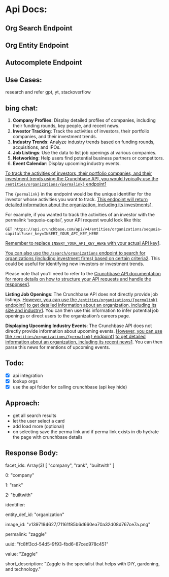 
# Api Docs:
## Org Search Endpoint
## Org Entity Endpoint
## Autocomplete Endpoint

## Use Cases:
research and refer gpt, yt, stackoverflow
## bing chat:
1. **Company Profiles**: Display detailed profiles of companies, including their funding rounds, key people, and recent news.
2. **Investor Tracking**: Track the activities of investors, their portfolio companies, and their investment trends.
3. **Industry Trends**: Analyze industry trends based on funding rounds, acquisitions, and IPOs.
4. **Job Listings**: Use the data to list job openings at various companies.
5. **Networking**: Help users find potential business partners or competitors.
6. **Event Calendar**: Display upcoming industry events.



[To track the activities of investors, their portfolio companies, and their investment trends using the Crunchbase API, you would typically use the `/entities/organizations/{permalink}` endpoint](https://data.crunchbase.com/docs/using-the-api)[1](https://data.crunchbase.com/docs/using-the-api)

The `{permalink}` in the endpoint would be the unique identifier for the investor whose activities you want to track. [This endpoint will return detailed information about the organization, including its investments](https://data.crunchbase.com/docs/using-the-api)[1](https://data.crunchbase.com/docs/using-the-api).

For example, if you wanted to track the activities of an investor with the permalink ‘sequoia-capital’, your API request would look like this:

```
GET https://api.crunchbase.com/api/v4/entities/organizations/sequoia-capital?user_key=INSERT_YOUR_API_KEY_HERE
```

[Remember to replace `INSERT_YOUR_API_KEY_HERE` with your actual API key](https://data.crunchbase.com/docs/using-the-api)[1](https://data.crunchbase.com/docs/using-the-api).

[You can also use the `/search/organizations` endpoint to search for organizations (including investment firms) based on certain criteria](https://medium.com/priyanshumadan/extract-data-from-crunchbase-api-using-python-8e99ed6bc73e)[2](https://medium.com/priyanshumadan/extract-data-from-crunchbase-api-using-python-8e99ed6bc73e). This could be useful for identifying new investors or investment trends.

Please note that you’ll need to refer to the [Crunchbase API documentation](https://data.crunchbase.com/docs/using-the-api) [for more details on how to structure your API requests and handle the responses](https://data.crunchbase.com/docs/using-the-api)[1](https://data.crunchbase.com/docs/using-the-api).


**Listing Job Openings**: The Crunchbase API does not directly provide job listings. [However, you can use the `/entities/organizations/{permalink}` endpoint](https://data.crunchbase.com/docs/using-the-api)[1](https://data.crunchbase.com/docs/using-the-api) [to get detailed information about an organization, including its size and industry](https://data.crunchbase.com/docs/using-the-api)[1](https://data.crunchbase.com/docs/using-the-api). You can then use this information to infer potential job openings or direct users to the organization’s careers page.


 **Displaying Upcoming Industry Events**: The Crunchbase API does not directly provide information about upcoming events. [However, you can use the `/entities/organizations/{permalink}` endpoint](https://data.crunchbase.com/docs/using-the-api)[1](https://data.crunchbase.com/docs/using-the-api) [to get detailed information about an organization, including its recent news](https://data.crunchbase.com/docs/using-the-api)[1](https://data.crunchbase.com/docs/using-the-api). You can then parse this news for mentions of upcoming events.


## Todo:
- [x] api integration 
- [x] lookup orgs
- [x] use the api folder for calling crunchbase (api key hide)

## Approach:
- get all search results 
- let the user select a card 
- add load more (optional)
- on selecting save the perma link and if perma link exists in db hydrate the page with crunchbase details


## Response Body:
facet_ids: Array(3) [ "company", "rank", "builtwith" ]

0: "company"

1: "rank"

2: "builtwith"


identifier: 

entity_def_id: "organization"

image_id: "v1397194627/71161f85b6d660ea70a32d08d767ce7a.png"

permalink: "zaggle"

uuid: "fc8ff3cd-54d5-9f93-fbd6-87ced978c451"

value: "Zaggle"

short_description: "Zaggle is the specialist that helps with DIY, gardening, and technology."